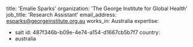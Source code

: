 title: 'Emalie Sparks'
organization: 'The George Institute for Global Health'
job_title: 'Research Assistant'
email_address: esparks@georgeinstitute.org.au
works_in: Australia
expertise:
  - salt
id: 487f346b-b09e-4e74-a154-d1667cb5b7f7
country:
  - australia

